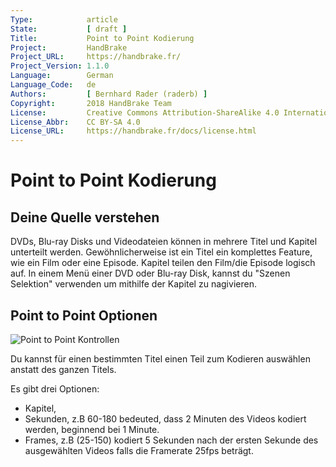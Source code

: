 ```yaml
---
Type:            article
State:           [ draft ]
Title:           Point to Point Kodierung
Project:         HandBrake
Project_URL:     https://handbrake.fr/
Project_Version: 1.1.0
Language:        German
Language_Code:   de
Authors:         [ Bernhard Rader (raderb) ]
Copyright:       2018 HandBrake Team
License:         Creative Commons Attribution-ShareAlike 4.0 International
License_Abbr:    CC BY-SA 4.0
License_URL:     https://handbrake.fr/docs/license.html
---
```


Point to Point Kodierung
=============================

## Deine Quelle verstehen

DVDs, Blu-ray Disks und Videodateien können in mehrere Titel und Kapitel unterteilt werden. Gewöhnlicherweise ist ein Titel ein komplettes Feature, wie ein Film oder eine Episode. Kapitel teilen den Film/die Episode logisch auf. In einem Menü einer DVD oder Blu-ray Disk, kannst du "Szenen Selektion" verwenden um mithilfe der Kapitel zu nagivieren.

## Point to Point Optionen

![Point to Point Kontrollen](../../../en/images/windows/point-to-point-1.0.0.png "Point to Point Kontrollen")

Du kannst für einen bestimmten Titel einen Teil zum Kodieren auswählen anstatt des ganzen Titels.

Es gibt drei Optionen:

- Kapitel,
- Sekunden, z.B 60-180 bedeuted, dass 2 Minuten des Videos kodiert werden, beginnend bei 1 Minute.
- Frames, z.B (25-150) kodiert 5 Sekunden nach der ersten Sekunde des ausgewählten Videos falls die Framerate 25fps beträgt.
